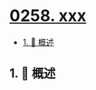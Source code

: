 # [0258. xxx](https://github.com/Tdahuyou/TNotes.leetcode/tree/main/notes/0258.%20xxx)

<!-- region:toc -->

- [1. 📝 概述](#1--概述)

<!-- endregion:toc -->

## 1. 📝 概述
